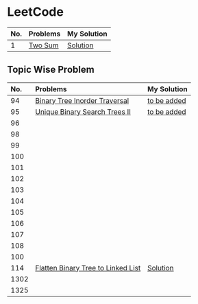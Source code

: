# LeetCode
No. | Problems | My Solution
:-- | :-- |:--
1 | [Two Sum](https://leetcode.com/problems/two-sum) | [Solution](https://github.com/SumanSudhir/LeetCode/blob/master/0001.TwoSum/main.cpp)

## Topic Wise Problem
No. | Problems | My Solution
:-- | :-- |:--
94  | [Binary Tree Inorder Traversal](https://leetcode.com/problems/binary-tree-inorder-traversal) | [to be added]()
95  | [Unique Binary Search Trees II](https://leetcode.com/problems/unique-binary-search-trees-ii) | [to be added]()
96  |
98  |
99  |
100 |
101 |
102 |
103 |
104 |
105 |
106 |
107 |
108 |
100 |
114 | [Flatten Binary Tree to Linked List](https://leetcode.com/problems/flatten-binary-tree-to-linked-list) | [Solution](https://github.com/SumanSudhir/LeetCode/tree/master/0114.FlattenBinaryTreetoLinkedList)
1302|
1325|
